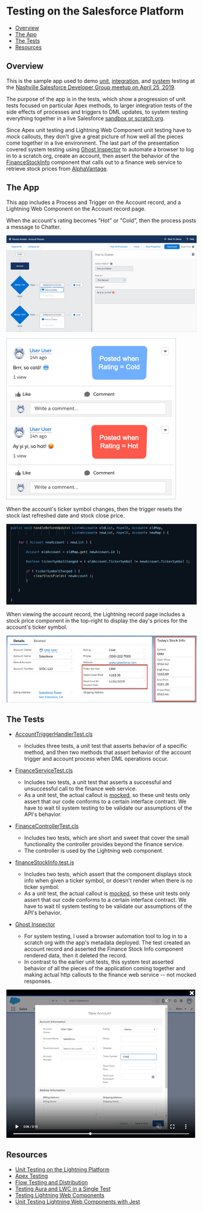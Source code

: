 # Testing on the Salesforce Platform

* [Overview](#overview)
* [The App](#the-app)
* [The Tests](#the-tests)
* [Resources](#resources)

## Overview

This is the sample app used to demo [unit](http://softwaretestingfundamentals.com/unit-testing/), [integration](http://softwaretestingfundamentals.com/integration-testing/), and [system](http://softwaretestingfundamentals.com/system-testing/) testing at the [Nashville Salesforce Developer Group meetup on April 25, 2019](https://trailblazercommunitygroups.com/events/details/salesforce-nashville-tn-developers-group-presents-april-19-developer-user-group/).

The purpose of the app is in the tests, which show a progression of unit tests focused on particular Apex methods, to larger integration tests of the side effects of processes and triggers to DML updates, to system testing everything together in a live Salesforce [sandbox or scratch org](https://www.youtube.com/watch?v=fiRKUkLF6Eg).

Since Apex unit testing and Lightning Web Component unit testing have to mock callouts, they don't give a great picture of how well all the pieces come together in a live environment. The last part of the presentation covered system testing using [Ghost Inspector](https://ghostinspector.com/) to automate a browser to log in to a scratch org, create an account, then assert the behavior of the [FinanceStockInfo](https://github.com/douglascayers/nashvillesfdc-testing-on-the-platform/tree/master/force-app/main/default/lwc/financeStockInfo) component that calls out to a finance web service to retrieve stock prices from [AlphaVantage](https://www.alphavantage.co/documentation/#daily).

## The App

This app includes a Process and Trigger on the Account record, and a Lightning Web Component on the Account record page.

When the account's rating becomes "Hot" or "Cold", then the process posts a message to Chatter.

![screen shot](images/process-builder.png)

![screen shot](images/chatter-posts.png)

When the account's ticker symbol changes, then the trigger resets the stock last refreshed date and stock close price.

![screen shot](images/trigger-clear-stock-fields.png)

When viewing the account record, the Lightning record page includes a stock price component in the top-right to display the day's prices for the account's ticker symbol.

![screen shot](images/account-page-stock-info.png)

## The Tests

* [AccountTriggerHandlerTest.cls](https://github.com/douglascayers/nashvillesfdc-testing-on-the-platform/blob/master/force-app/main/default/classes/AccountTriggerHandlerTest.cls)
  - Includes three tests, a unit test that asserts behavior of a specific method, and then two methods that assert behavior of the account trigger and account process when DML operations occur.

* [FinanceServiceTest.cls](https://github.com/douglascayers/nashvillesfdc-testing-on-the-platform/blob/master/force-app/main/default/classes/FinanceServiceTest.cls)
  - Includes two tests, a unit test that asserts a successful and unsuccessful call to the finance web service.
  - As a unit test, the actual callout is [mocked](https://github.com/douglascayers/nashvillesfdc-testing-on-the-platform/blob/master/force-app/main/default/classes/FinanceServiceHttpCalloutMock.cls), so these unit tests only assert that our code conforms to a certain interface contract. We have to wait til system testing to be validate our assumptions of the API's behavior.
  
* [FinanceControllerTest.cls](https://github.com/douglascayers/nashvillesfdc-testing-on-the-platform/blob/master/force-app/main/default/classes/FinanceControllerTest.cls)
  - Includes two tests, which are short and sweet that cover the small functionality the controller provides beyond the finance service.
  - The controller is used by the Lightning web component.
  
* [financeStockInfo.test.js](https://github.com/douglascayers/nashvillesfdc-testing-on-the-platform/tree/master/force-app/main/default/lwc/financeStockInfo/__tests__)
  - Includes two tests, which assert that the component displays stock info when given a ticker symbol, or doesn't render when there is no ticker symbol.
  - As a unit test, the actual callout is [mocked](https://github.com/douglascayers/nashvillesfdc-testing-on-the-platform/blob/master/force-app/main/default/lwc/financeStockInfo/__tests__/financeStockInfo.test.js#L13), so these unit tests only assert that our code conforms to a certain interface contract. We have to wait til system testing to be validate our assumptions of the API's behavior.
  
* [Ghost Inspector](https://ghostinspector.com/)
  - For system testing, I used a browser automation tool to log in to a scratch org with the app's metadata deployed. The test created an account record and asserted the Finance Stock Info component rendered data, then it deleted the record.
  - In contrast to the earlier unit tests, this system test asserted behavior of all the pieces of the application coming together and making actual http callouts to the finance web service -- not mocked responses.

[![screen shot](images/ghost-inspector-video-screenshot.png)](https://github.com/douglascayers/nashvillesfdc-testing-on-the-platform/raw/master/images/ghost-inspector-video.mp4)

## Resources

* [Unit Testing on the Lightning Platform](https://trailhead.salesforce.com/en/content/learn/modules/unit-testing-on-the-lightning-platform)
* [Apex Testing](https://trailhead.salesforce.com/en/content/learn/modules/apex_testing)
* [Flow Testing and Distribution](https://trailhead.salesforce.com/en/content/learn/modules/flow-testing-and-distribution)
* [Testing Aura and LWC in a Single Test](https://www.wissel.net/blog/2019/03/testing-aura-and-lwc-in-a-single-test.html)
* [Testing Lightning Web Components](https://developer.salesforce.com/docs/component-library/documentation/lwc/lwc.testing)
* [Unit Testing Lightning Web Components with Jest](https://developer.salesforce.com/blogs/2019/03/unit-test-lightning-web-components-with-jest.html)

